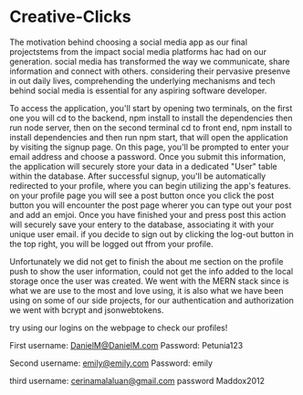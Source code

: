 # Creative-Clicks

The motivation behind choosing a social media app as our final projectstems from the impact social media platforms
hac had on our generation. social media has transformed the way we communicate, share information and connect with others.
considering their pervasive presenve in out daily lives, comprehending the underlying mechanisms and tech behind social media
is essential for any aspiring software developer. 


To access the application, you'll start by opening two terminals, on the first one you will cd to the backend, npm install to install the dependencies then run node server, then on the second terminal cd to front end, npm install to install dependencies and then run npm start, that will open the application by visiting the signup page. On this page, you'll be
prompted to enter your email address and choose a password. Once you submit this information, the 
application will securely store your data in a dedicated "User" table within the database. After successful 
signup, you'll be automatically redirected to your profile, where you can begin utilizing the app's features.
on your profile page you will see a post button once you click the post button you will encounter  the 
post page wherer you can type out your post and add an emjoi. Once you have finished your and press post this 
action will securely save your entery to the database, associating it with your unique user email.
if you decide to sign out by clicking the log-out button in the top right, you will be logged out ffrom your profile. 

Unfortunately we did not get to finish the about me section on the profile push to show the user information, could not get the info added to the local storage once the user was created.
We went with the MERN stack since is what we are use to the most and love using, it is also what we have been using on some of our side projects, for our authentication and authorization we went with bcrypt and jsonwebtokens.


try using our logins on the webpage to check our profiles!

First username:
DanielM@DanielM.com
Password:
Petunia123

Second username:
emily@emily.com
Password:
emily

third username:
cerinamalaluan@gmail.com
password 
Maddox2012
